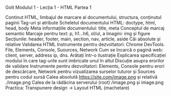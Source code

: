 GoIt
Modulul 1 - Lecția 1 - HTML Partea 1

Continut
HTML, limbajul de marcare al documentului, structura, conținutul paginii
Tag-uri și atribute
Scheletul documentului HTML: doctype, html, head, body
Meta informațiile documentului: title, meta
Conceptul de marcaj semantic
Marcaje pentru text: p, h1...h6, ol/ul, a
Imagini: img și figure
Secțiunile: header, footer, main, section, nav, article, aside
Căi absolute și relative
Validarea HTML
Instrumente pentru dezvoltatori: Chrome DevTools. File, Elements, Console, Suources, Network
Cum se încarcă o pagină web: client, server, address ip, dns. Arătați într-o ilustrație
Explicarea specificației modului în care tag-urile sunt imbricate unul în altul
Discuție asupra erorilor de validare
Instrumente pentru dezvoltatori: Elements, Console pentru erori de descărcare, Network pentru vizualizarea surselor tuturor și Sources pentru codul sursă
Calea absolută https://site.com/image.png și relativă ./image.png Calea de la rădăcina serverului (root) /image.png și image.png
Practica: Transpunere design -> Layout HTML (machetare)
